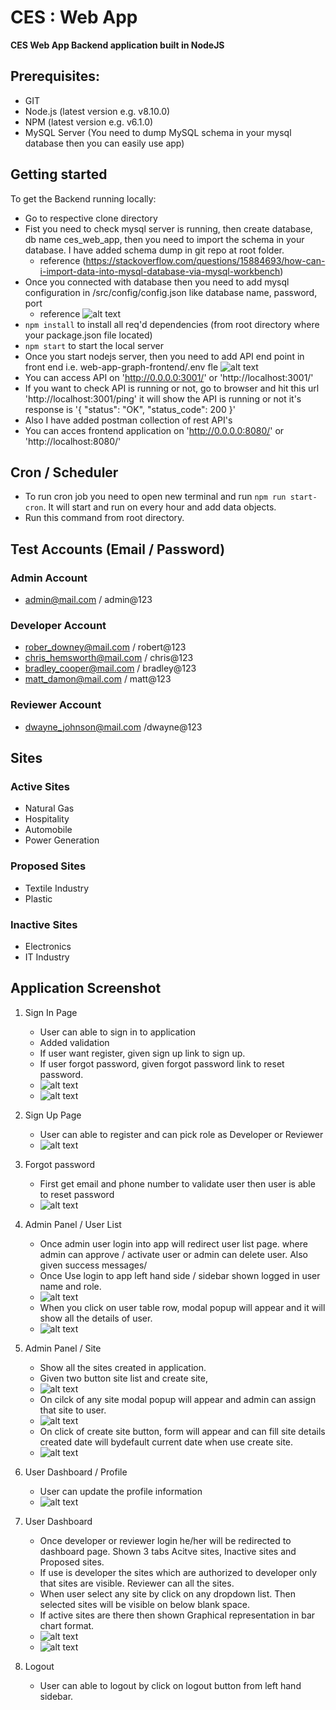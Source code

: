 # CES : Web App

**CES Web App Backend application built in NodeJS**

## Prerequisites:
- GIT
- Node.js  (latest version e.g. v8.10.0)
- NPM (latest version e.g. v6.1.0)
- MySQL Server (You need to dump MySQL schema in your mysql database then you can easily use app)

## Getting started

To get the Backend running locally:
- Go to respective clone directory
- Fist you need to check mysql server is running, then create database, db name ces_web_app, then you need to import  the schema in your database. I have added schema dump in git repo at root folder.
    - reference (https://stackoverflow.com/questions/15884693/how-can-i-import-data-into-mysql-database-via-mysql-workbench)
- Once you connected with database then you need to add mysql configuration in /src/config/config.json like database name, password, port
    - reference ![alt text](https://github.com/sachin-dane/web-app-graph-backend/blob/master/screenshot/sql_config.png)
- `npm install` to install all req'd dependencies (from root directory where your package.json file located)
- `npm start` to start the local server
- Once you start nodejs server, then you need to add API end point in front end i.e. web-app-graph-frontend/.env fle
  ![alt text](https://github.com/sachin-dane/web-app-graph-backend/blob/master/screenshot/env_variable.png)
- You can access API on 'http://0.0.0.0:3001/' or 'http://localhost:3001/' 
- If you want to check API is running or not, go to browser and hit this url 'http://localhost:3001/ping' it will show the API is running or not it's response is '{ "status": "OK", "status_code": 200 }' 
- Also I have added postman collection of rest API's
- You can acces frontend application on 'http://0.0.0.0:8080/' or 'http://localhost:8080/'


## Cron / Scheduler

- To run cron job you need to open new terminal and run `npm run start-cron`. It will start and run on every hour and add data objects.
- Run this command from root directory.

## Test Accounts (Email / Password)
  ### Admin Account
  - admin@mail.com / admin@123

  ### Developer Account
  - rober_downey@mail.com / robert@123
  - chris_hemsworth@mail.com / chris@123
  - bradley_cooper@mail.com / bradley@123
  - matt_damon@mail.com / matt@123

  ### Reviewer Account
  - dwayne_johnson@mail.com /dwayne@123


## Sites
  ### Active Sites
  - Natural Gas
  - Hospitality
  - Automobile
  - Power Generation

  ### Proposed Sites
  - Textile Industry
  - Plastic 

  ### Inactive Sites
  - Electronics 
  - IT Industry

## Application Screenshot

  1.  Sign In Page
      - User can able to sign in to application
      - Added validation
      - If user want register, given sign up link to sign up.
      - If user forgot password, given forgot password link to reset password. 
      - ![alt text](https://github.com/sachin-dane/web-app-graph-frontend/blob/development/screenshot/sign_in.png)
      - ![alt text](https://github.com/sachin-dane/web-app-graph-frontend/blob/development/screenshot/signin_validation.png)
      
  2.  Sign Up Page
      - User can able to register and can pick role as Developer or Reviewer
      - ![alt text](https://github.com/sachin-dane/web-app-graph-frontend/blob/development/screenshot/sign_up.png)
    
  3.  Forgot password
      - First get email and phone number to validate user then user is able to reset password
      - ![alt text](https://github.com/sachin-dane/web-app-graph-frontend/blob/development/screenshot/forgot_password.png) 

  4.  Admin Panel / User List 
      - Once admin user login into app will redirect user list page. where admin can approve / activate user or admin can delete user. Also given success messages/
      - Once Use login to app left hand side / sidebar shown logged in user name and role.
      - ![alt text](https://github.com/sachin-dane/web-app-graph-frontend/blob/development/screenshot/admin_userList.png)
      - When you click on user table row, modal popup will appear and it will show all the details of user.
      - ![alt text](https://github.com/sachin-dane/web-app-graph-frontend/blob/development/screenshot/user_details.png)

  5.  Admin Panel / Site
      - Show all the sites created in application.
      - Given two button site list and create site,
      - ![alt text](https://github.com/sachin-dane/web-app-graph-frontend/blob/development/screenshot/admin_site_list.png)
      - On cilck of any site modal popup will appear and admin can assign that site to user.
      - ![alt text](https://github.com/sachin-dane/web-app-graph-frontend/blob/development/screenshot/assign_site_to_user.png)
      - On click of create site button, form will appear and can fill site details created date will bydefault current date when use create site.
      - ![alt text](https://github.com/sachin-dane/web-app-graph-frontend/blob/development/screenshot/create_site.png)
  
  6.  User Dashboard / Profile
      - User can update the profile information
      - ![alt text](https://github.com/sachin-dane/web-app-graph-frontend/blob/development/screenshot/update_profile.png)
  
  7.  User Dashboard
      - Once developer or reviewer login he/her will be redirected to dashboard page. Shown 3 tabs Acitve sites, Inactive sites and Proposed sites.
      - If use is developer the sites which are authorized to developer only that sites are visible. Reviewer can all the sites.
      - When user select any site by click on any dropdown list. Then selected sites will be visible on below blank space.
      - If active sites are there then shown Graphical representation in bar chart format.
      - ![alt text](https://github.com/sachin-dane/web-app-graph-frontend/blob/development/screenshot/site_info.png)
      - ![alt text](https://github.com/sachin-dane/web-app-graph-frontend/blob/development/screenshot/graph_title.png)
 
  8.  Logout
      - User can able to logout by click on logout button from left hand sidebar.
